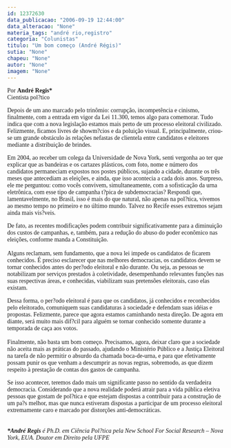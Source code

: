 ```yaml
---
id: 12372630
data_publicacao: "2006-09-19 12:44:00"
data_alteracao: "None"
materia_tags: "andré rio,registro"
categoria: "Colunistas"
titulo: "Um bom começo (André Régis)"
sutia: "None"
chapeu: "None"
autor: "None"
imagem: "None"
---
```

<p><P><FONT face=Verdana>Por <STRONG>André Regis*</STRONG><BR>Cientista pol?tico</FONT></P></p>
<p><P><FONT face=Verdana>Depois de um ano marcado pelo trinômio: corrupção, incompetência e cinismo, finalmente, com a entrada em vigor da Lei 11.300, temos algo para comemorar. Tudo indica que com a nova legislação estamos mais perto de um processo eleitoral civilizado. Felizmente, ficamos livres de showm?cios e da poluição visual. E, principalmente, criou-se um grande obstáculo às relações nefastas de clientela entre candidatos e eleitores mediante a distribuição de brindes. </FONT></P></p>
<p><P><FONT face=Verdana>Em 2004, ao receber um colega da Universidade de Nova York, senti vergonha ao ter que explicar que as bandeiras e os cartazes plásticos, com foto, nome e número dos candidatos permaneciam expostos nos postes públicos, sujando a cidade, durante os três meses que antecediam as eleições, e ainda, que isso acontecia a cada dois anos. Surpreso, ele me perguntou: como vocês convivem, simultaneamente, com a sofisticação da urna eletrônica, com esse tipo de campanha t?pica de subdemocracias? Respondi que, lamentavelmente, no Brasil, isso é mais do que natural, não apenas na pol?tica, vivemos ao mesmo tempo no primeiro e no último mundo. Talvez no Recife esses extremos sejam ainda mais vis?veis.</FONT></P></p>
<p><P><FONT face=Verdana>De fato, as recentes modificações podem contribuir significativamente para a diminuição dos custos de campanhas, e, também, para a redução do abuso do poder econômico nas eleições, conforme manda a Constituição. <BR><BR>Alguns reclamam, sem fundamento, que a nova lei impede os candidatos de ficarem conhecidos. É preciso esclarecer que nas melhores democracias, os candidatos devem se tornar conhecidos antes do per?odo eleitoral e não durante. Ou seja, as pessoas se notabilizam por serviços prestados à coletividade, desempenhando relevantes funções nas suas respectivas áreas, e conhecidas, viabilizam suas pretensões eleitorais, caso elas existam. </FONT></P></p>
<p><P><FONT face=Verdana>Dessa forma, o per?odo eleitoral é para que os candidatos, já conhecidos e reconhecidos pelo eleitorado, comuniquem suas candidaturas à sociedade e defendam suas idéias e propostas. Felizmente, parece que agora estamos caminhando nesta direção. De agora em diante, será muito mais dif?cil para alguém se tornar conhecido somente durante a temporada de caça aos votos.<BR></FONT><FONT face=Verdana><BR>Finalmente, não basta um bom começo. Precisamos, agora, deixar claro que a sociedade não aceita mais as práticas do passado, ajudando o Ministério Público e a Justiça Eleitoral na tarefa de não permitir o absurdo da chamada boca-de-urna, e para que efetivamente possam punir os que venham a descumprir as novas regras, sobremodo, as que dizem respeito à prestação de contas dos gastos de campanha.</FONT></P></p>
<p><P><FONT face=Verdana>Se isso acontecer, teremos dado mais um significante passo no sentido da verdadeira democracia. Considerando que a nova realidade poderá atrair para a vida pública eletiva pessoas que gostam de pol?tica e que estejam dispostas a contribuir para a construção de um pa?s melhor, mas que nunca estiveram dispostas a participar de um processo eleitoral extremamente caro e marcado por distorções anti-democráticas.<BR><BR><BR><EM><B>*André Regis</B> é Ph.D. em Ciência Pol?tica pela New School For Social Research – Nova York, EUA. Doutor em Direito pela UFPE</EM></FONT></P> </p>
